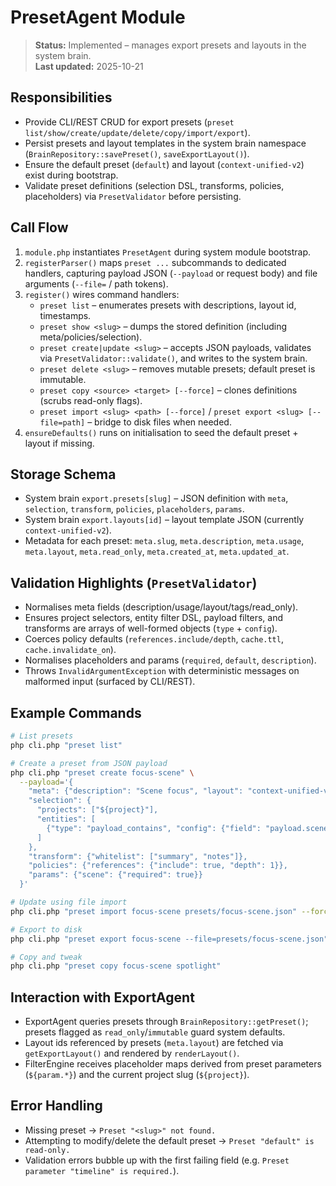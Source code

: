 # PresetAgent Module

> **Status:** Implemented – manages export presets and layouts in the system brain.  
> **Last updated:** 2025-10-21

## Responsibilities
- Provide CLI/REST CRUD for export presets (`preset list/show/create/update/delete/copy/import/export`).
- Persist presets and layout templates in the system brain namespace (`BrainRepository::savePreset()`, `saveExportLayout()`).
- Ensure the default preset (`default`) and layout (`context-unified-v2`) exist during bootstrap.
- Validate preset definitions (selection DSL, transforms, policies, placeholders) via `PresetValidator` before persisting.

## Call Flow
1. `module.php` instantiates `PresetAgent` during system module bootstrap.
2. `registerParser()` maps `preset ...` subcommands to dedicated handlers, capturing payload JSON (`--payload` or request body) and file arguments (`--file=` / path tokens).
3. `register()` wires command handlers:
   - `preset list` – enumerates presets with descriptions, layout id, timestamps.
   - `preset show <slug>` – dumps the stored definition (including meta/policies/selection).
   - `preset create|update <slug>` – accepts JSON payloads, validates via `PresetValidator::validate()`, and writes to the system brain.
   - `preset delete <slug>` – removes mutable presets; default preset is immutable.
   - `preset copy <source> <target> [--force]` – clones definitions (scrubs read-only flags).
   - `preset import <slug> <path> [--force]` / `preset export <slug> [--file=path]` – bridge to disk files when needed.
4. `ensureDefaults()` runs on initialisation to seed the default preset + layout if missing.

## Storage Schema
- System brain `export.presets[slug]` – JSON definition with `meta`, `selection`, `transform`, `policies`, `placeholders`, `params`.
- System brain `export.layouts[id]` – layout template JSON (currently `context-unified-v2`).
- Metadata for each preset: `meta.slug`, `meta.description`, `meta.usage`, `meta.layout`, `meta.read_only`, `meta.created_at`, `meta.updated_at`.

## Validation Highlights (`PresetValidator`)
- Normalises meta fields (description/usage/layout/tags/read_only).
- Ensures project selectors, entity filter DSL, payload filters, and transforms are arrays of well-formed objects (`type` + `config`).
- Coerces policy defaults (`references.include/depth`, `cache.ttl`, `cache.invalidate_on`).
- Normalises placeholders and params (`required`, `default`, `description`).
- Throws `InvalidArgumentException` with deterministic messages on malformed input (surfaced by CLI/REST).

## Example Commands
```bash
# List presets
php cli.php "preset list"

# Create a preset from JSON payload
php cli.php "preset create focus-scene" \
  --payload='{
    "meta": {"description": "Scene focus", "layout": "context-unified-v2"},
    "selection": {
      "projects": ["${project}"],
      "entities": [
        {"type": "payload_contains", "config": {"field": "payload.scene", "value": "${param.scene}"}}
      ]
    },
    "transform": {"whitelist": ["summary", "notes"]},
    "policies": {"references": {"include": true, "depth": 1}},
    "params": {"scene": {"required": true}}
  }'

# Update using file import
php cli.php "preset import focus-scene presets/focus-scene.json" --force

# Export to disk
php cli.php "preset export focus-scene --file=presets/focus-scene.json"

# Copy and tweak
php cli.php "preset copy focus-scene spotlight"
```

## Interaction with ExportAgent
- ExportAgent queries presets through `BrainRepository::getPreset()`; presets flagged as `read_only`/`immutable` guard system defaults.
- Layout ids referenced by presets (`meta.layout`) are fetched via `getExportLayout()` and rendered by `renderLayout()`.
- FilterEngine receives placeholder maps derived from preset parameters (`${param.*}`) and the current project slug (`${project}`).

## Error Handling
- Missing preset → `Preset "<slug>" not found.`
- Attempting to modify/delete the default preset → `Preset "default" is read-only.`
- Validation errors bubble up with the first failing field (e.g. `Preset parameter "timeline" is required.`).


